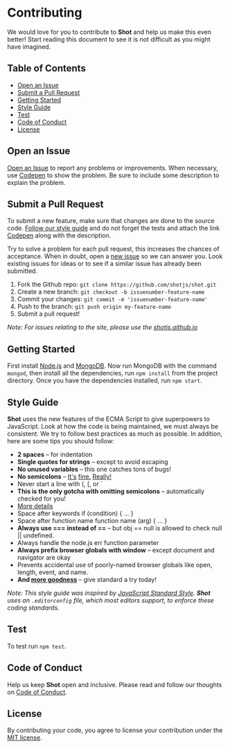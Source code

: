 # Contributing

We would love for you to contribute to **Shot** and help us make this even better! Start reading this document to see it is not difficult as you might have imagined.


## Table of Contents

- [Open an Issue](#open-an-issue)
- [Submit a Pull Request](#submit-a-pull-request)
- [Getting Started](#getting-started)
- [Style Guide](#style-guide)
- [Test](#test)
- [Code of Conduct](#code-of-conduct)
- [License](#license)


## Open an Issue

[Open an Issue](https://github.com/shotjs/shot/issues/new) to report any problems or improvements. When necessary, use [Codepen](http://codepen.io/) to show the problem. Be sure to include some description to explain the problem.


## Submit a Pull Request

To submit a new feature, make sure that changes are done to the source code. [Follow our style guide](#style-guide) and do not forget the tests and attach the link [Codepen](http://codepen.io/) along with the description.

Try to solve a problem for each pull request, this increases the chances of acceptance. When in doubt, open a [new issue](#open-an-issue) so we can answer you. Look existing issues for ideas or to see if a similar issue has already been submitted.

1. Fork the Github repo: `git clone https://github.com/shotjs/shot.git`
1. Create a new branch: `git checkout -b issuenumber-feature-name`
1. Commit your changes: `git commit -m 'issuenumber-feature-name'`
1. Push to the branch: `git push origin my-feature-name`
1. Submit a pull request!

*Note: For issues relating to the site, please use the [shotjs.github.io](https://github.com/shotjs/shotjs.github.io)*


## Getting Started

First install [Node.js](https://nodejs.org/en/download/) and [MongoDB](https://www.mongodb.com/download-center). Now run MongoDB with the command `mongod`, then install all the dependencies, run `npm install` from the project directory. Once you have the dependencies installed, run `npm start`.


## Style Guide

**Shot** uses the new features of the ECMA Script to give superpowers to JavaScript. Look at how the code is being maintained, we must always be consistent. We try to follow best practices as much as possible. In addition, here are some tips you should follow:

- **2 spaces** – for indentation
- **Single quotes for strings** – except to avoid escaping
- **No unused variables** – this one catches tons of bugs!
- **No semicolons** – [It's](http://blog.izs.me/post/2353458699/an-open-letter-to-javascript-leaders-regarding) [fine.](http://inimino.org/~inimino/blog/javascript_semicolons) [Really!](https://www.youtube.com/watch?v=gsfbh17Ax9I)
- Never start a line with (, [, or `
- **This is the only gotcha with omitting semicolons** – automatically checked for you!
- [More details](http://standardjs.com/rules.html#semicolons)
- Space after keywords if (condition) { ... }
- Space after function name function name (arg) { ... }
- **Always use === instead of ==** – but obj == null is allowed to check null || undefined.
- Always handle the node.js err function parameter
- **Always prefix browser globals with window** – except document and navigator are okay
- Prevents accidental use of poorly-named browser globals like open, length, event, and name.
- **And [more goodness](http://standardjs.com/rules.html#javascript-standard-style)** – give standard a try today!

*Note: This style guide was inspired by [JavaScript Standard Style](http://standardjs.com/). **Shot** uses an `.editorconfig` file, which most editors support, to enforce these coding standards.*


## Test

To test run `npm test`.


## Code of Conduct

Help us keep **Shot** open and inclusive. Please read and follow our thoughts on [Code of Conduct](http://confcodeofconduct.com/).


## License

By contributing your code, you agree to license your contribution under the [MIT license](https://github.com/shotjs/shot#license).

